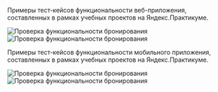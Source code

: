 Примеры тест-кейсов функциональности веб-приложения, составленных в рамках учебных проектов на Яндекс.Практикуме. 

![Проверка функциональности бронирования](https://github.com/ShapovalovaEV/test/blob/main/test_case%201.1.png)
![Проверка функциональности бронирования](https://github.com/ShapovalovaEV/test/blob/main/test_case%201.2.png)

Примеры тест-кейсов функциональности мобильного приложения, составленных в рамках учебных проектов на Яндекс.Практикуме.

![Проверка функциональности бронирования](https://github.com/ShapovalovaEV/test/blob/main/test_case%202.1.png)
![Проверка функциональности бронирования](https://github.com/ShapovalovaEV/test/blob/main/test_case%202.2.png)
